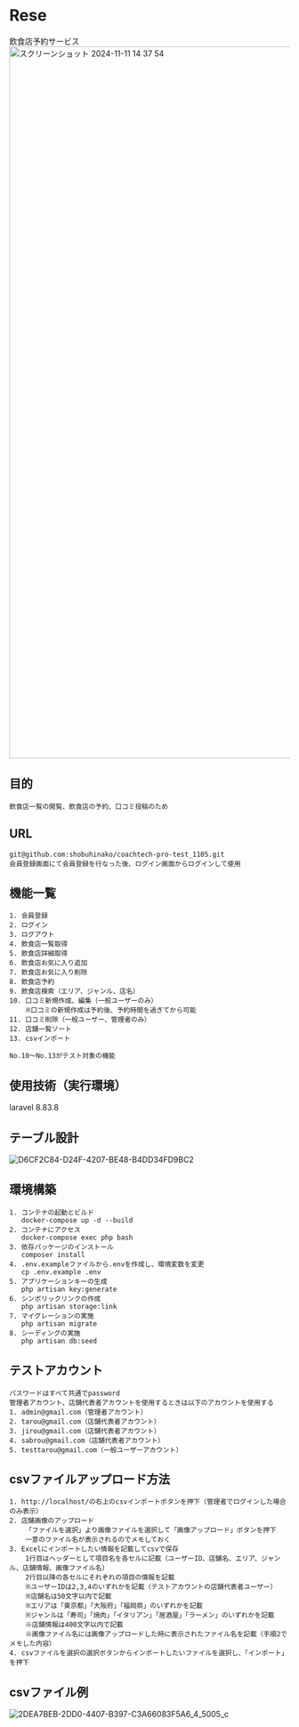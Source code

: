 # Rese

  飲食店予約サービス
  <img width="1280" alt="スクリーンショット 2024-11-11 14 37 54" src="https://github.com/user-attachments/assets/b02f3271-54c3-48a8-b9c3-1d1438a015aa">



## 目的

    飲食店一覧の閲覧、飲食店の予約、口コミ投稿のため


## URL

    git@github.com:shobuhinako/coachtech-pro-test_1105.git
    会員登録画面にて会員登録を行なった後、ログイン画面からログインして使用



## 機能一覧
    1. 会員登録
    2. ログイン
    3. ログアウト
    4. 飲食店一覧取得
    5. 飲食店詳細取得
    6. 飲食店お気に入り追加
    7. 飲食店お気に入り削除
    8. 飲食店予約
    9. 飲食店検索（エリア、ジャンル、店名）
    10. 口コミ新規作成、編集（一般ユーザーのみ）
        ※口コミの新規作成は予約後、予約時間を過ぎてから可能
    11. 口コミ削除（一般ユーザー、管理者のみ）
    12. 店舗一覧ソート
    13. csvインポート

    No.10〜No.13がテスト対象の機能
 



## 使用技術（実行環境）

  laravel 8.83.8



## テーブル設計
  ![D6CF2C84-D24F-4207-BE48-B4DD34FD9BC2](https://github.com/user-attachments/assets/8d20c9df-4395-40db-b120-f05bd85280dd)





## 環境構築
    1. コンテナの起動とビルド
       docker-compose up -d --build
    2. コンテナにアクセス
       docker-compose exec php bash
    3. 依存パッケージのインストール
       composer install
    4. .env.exampleファイルから.envを作成し、環境変数を変更
       cp .env.example .env
    5. アプリケーションキーの生成
       php artisan key:generate
    6. シンボリックリンクの作成
       php artisan storage:link
    7. マイグレーションの実施
       php artisan migrate
    8. シーディングの実施
       php artisan db:seed



## テストアカウント
    パスワードはすべて共通でpassword
    管理者アカウント、店舗代表者アカウントを使用するときは以下のアカウントを使用する
    1. admin@gmail.com（管理者アカウント）
    2. tarou@gmail.com（店舗代表者アカウント）
    3. jirou@gmail.com（店舗代表者アカウント）
    4. sabrou@gmail.com（店舗代表者アカウント）
    5. testtarou@gmail.com（一般ユーザーアカウント）



## csvファイルアップロード方法
    1. http://localhost/の右上のcsvインポートボタンを押下（管理者でログインした場合のみ表示）
    2. 店舗画像のアップロード
        「ファイルを選択」より画像ファイルを選択して「画像アップロード」ボタンを押下
        一意のファイル名が表示されるのでメモしておく
    3. Excelにインポートしたい情報を記載してcsvで保存
        1行目はヘッダーとして項目名を各セルに記載（ユーザーID、店舗名、エリア、ジャンル、店舗情報、画像ファイル名）
        2行目以降の各セルにそれぞれの項目の情報を記載
        ※ユーザーIDは2,3,4のいずれかを記載（テストアカウントの店舗代表者ユーザー）
        ※店舗名は50文字以内で記載
        ※エリアは「東京都」「大阪府」「福岡県」のいずれかを記載
        ※ジャンルは「寿司」「焼肉」「イタリアン」「居酒屋」「ラーメン」のいずれかを記載
        ※店舗情報は400文字以内で記載
        ※画像ファイル名には画像アップロードした時に表示されたファイル名を記載（手順2でメモした内容）
    4. csvファイルを選択の選択ボタンからインポートしたいファイルを選択し、「インポート」を押下


## csvファイル例
  ![2DEA7BEB-2DD0-4407-B397-C3A66083F5A6_4_5005_c](https://github.com/user-attachments/assets/90afd348-56b8-463d-887b-420e47343909)

        

